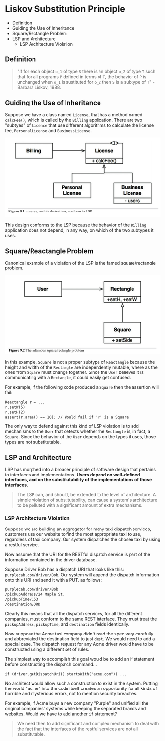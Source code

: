 # Liskov Substitution Principle

* Definition
* Guiding the Use of Inheritance
* Square/Rectangle Problem
* LSP and Architecture
    * LSP Architecture Violation

## Definition

> "If for each object `o_1` of type `S` there is an object `o_2` of type `T` such that for all programs `P` defined in terms of `T`, the behavior of `P` is unchanged when `o_1` is sustituted for `o_2` then `S` is a subtype of `T`" - Barbara Liskov, 1988.

## Guiding the Use of Inheritance

Suppose we have a class named `License`, that has a method named `calcFee()`, which is called by the `Billing` application. There are two "subtyes" of `Licence` that use different algorithms to calculate the license fee, `PersonalLicense` and `BusinessLicense`.

![lsp](./lsp-1.png)

This design conforms to the LSP because the behavior of the `Billing` application does not depend, in any way, on which of the two subtypes it uses.

## Square/Reactangle Problem

Canonical example of a violation of the LSP is the famed square/rectangle problem.

![lsp](./lsp-2.png)

In this example, `Square` is not a proper subtype of `Reactangle` because the height and width of the `Rectangle` are independently mutable, where as the ones from `Square` must change together. Since the `User` believes it is communicating with a `Rectangle`, it could easily get confused.

For example, if the following code produced a `Square` then the assertion will fail:

```
Reactangle r = ...
r.setW(5)
r.setH(2)
assert(r.area() == 10); // Would fail if 'r' is a Square
```

The only way to defend against this kind of LSP violation is to add mechanisms to the `User` that detects whether the `Rectangle` is, in fact, a `Square`. Since the behavior of the `User` depends on the types it uses, those types are not substitutable.

## LSP and Architecture

LSP has morphed into a broader principle of software design that pertains to interfaces and implementations. __Users depend on well-defined interfaces, and on the substitutability of the implementations of those interfaces__.

> The LSP can, and should, be extended to the level of architecture. A simple violation of substitutability, can cause a system's architecture to be polluted with a significant amount of extra mechanisms.

### LSP Architecture Violation

Suppose we are building an aggregator for many taxi dispatch services, customers use our website to find the most appropriate taxi to use, regardless of taxi company. Our system dispatches the chosen taxi by using a restful service.

Now assume that the URI for the RESTful dispatch service is part of the information contained in the driver database.

Suppose Driver Bob has a dispatch URI that looks like this: `purplecab.com/driver/Bob`. Our system will append the dispatch information onto this URI and send it with a PUT, as follows:

```text
purplecab.com/driver/Bob
/pickupAddress/24 Maple St.
/pickupTime/153
/destination/ORD
```

Clearly this means that all the dispatch services, for all the different companies, must conform to the same REST interface. They must treat the `pickupAddress`, `pickupTime`, and `destination` fields identically.

Now suppose the Acme taxi company didn't read the spec very carefully and abbreviated the destination field to just `dest`. We would need to add a special case. The dispatch request for any Acme driver would have to be constructed using a different set of rules.

The simplest way to accomplish this goal would be to add an if statement before constructing the dispatch command...

```text
if (driver.getDispatchUri().startsWith("acme.com")) ...
```

No architect would allow such a construction to exist in the system. Putting the world "acme" into the code itself creates an opportunity for all kinds of horrible and mysterious errors, not to mention security breaches.

For example, if Acme buys a new company "Purple" and unified all the original companies' systems while keeping the separated brands and websites. Would we have to add another `if` statement?

> We need then to add significant and complex mechanism to deal with the fact that the interfaces of the restful services are not all substitutable.
